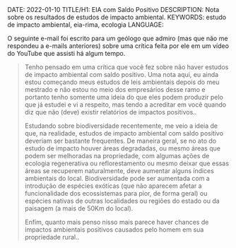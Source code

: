 <!DOCTYPE html>
<meta http-equiv="content-type" content="text/html; charset=utf-8">
<link rel="stylesheet" href="../css/style.css" type="text/css">
<!-- PLAIN TEXT -->
DATE: 2022-01-10
TITLE/H1: EIA com Saldo Positivo
DESCRIPTION: Nota sobre os resultados de estudos de impacto ambiental.
KEYWORDS: estudo de impacto ambiental, eia-rima, ecologia
LANGUAGE: 

<!-- DATE MUST BE IN THE FORMAT YYY-MM-DD -->
<!-- H1 WILL BE ADDED TO POST/ARTICLE HEADER -->
<!-- KEYWORD DELIMITER IS COMMA -->


<!-- HYPERTEXT -->

O seguinte e-mail foi escrito para um geólogo que admiro
(mas que não me respondeu a e-mails anteriores) sobre
uma crítica feita por ele em um vídeo do YouTube que assisti
há algum tempo.

> Tenho pensado em uma crítica que você fez sobre não haver estudos de impacto ambiental com saldo positivo. Uma nota aqui, eu ainda estou começando meus estudos de leis ambientais depois do meu mestrado e não estou no meio dos empresários desse ramo e portanto tenho somente uma ideia do que eles podem produzir pelo que já estudei e vi a respeito, mas tendo a acreditar em você quando diz que não (deve) existir relatórios de impactos positivos..
>
> Estudando sobre biodiversidade recentemente, me veio a ideia de que, na realidade, estudos de impacto ambiental com saldo positivo deveriam ser bastante frequentes. De maneira geral, se no ato do estudo de impacto houver áreas degradadas, ou mesmo áreas que podem ser melhoradas na propriedade, com algumas ações de ecologia regenerativa ou reflorestamento ou mesmo deixar que essas áreas se recuperem naturalmente, deve aumentar alguns índices ambientais do local. Biodiversidade pode ser aumentada com a introdução de espécies exóticas (que não aparecem afetar a funcionalidade dos ecossistemas para pior, de forma geral) ou espécies nativas de outras localidades ou regiões do estado ou da paisagem (a mais de 50Km do local).
> 
> Enfim, quanto mais penso nisso mais parece haver chances de impactos ambientais positivos causados pelo homem em sua propriedade rural..

